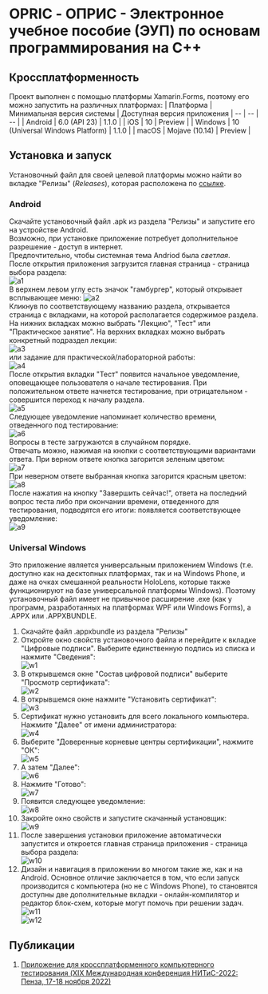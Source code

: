 # OPRIC - ОПРИС - Электронное учебное пособие (ЭУП) по основам программирования на С++ #
## Кроссплатформенность ##
Проект выполнен с помощью платформы Xamarin.Forms, поэтому его можно запустить на различных платформах:
| Платформа | Минимальная версия системы | Доступная версия приложения
| -- | -- | -- |
| Android | 6.0 (API 23) | 1.1.0 |
| iOS | 10 | Preview |
| Windows | 10 (Universal Windows Platform) | 1.1.0 |
| macOS | Mojave (10.14) | Preview |
## Установка и запуск ##
Установочный файл для своей целевой платформы можно найти во вкладке "Релизы" (*Releases*), которая расположена по [ссылке](https://github.com/LeoKhariton/Mobile-Cpp-Tutorial/releases).
### Android ###
Скачайте установочный файл .apk из раздела "Релизы" и запустите его на устройстве Android.  
Возможно, при установке приложение потребует дополнительное разрешение - доступ в интернет.  
Предпочтительно, чтобы системная тема Andriod была *светлая*.  
После открытия приложения загрузится главная страница - страница выбора раздела:  
![a1](https://github.com/LeoKhariton/Opric/blob/main/Setup/Android/a1.jpg)  
В верхнем левом углу есть значок "гамбургер", который открывает всплывающее меню:
![a2](https://github.com/LeoKhariton/Opric/blob/main/Setup/Android/a2.jpg)  
Кликнув по соответствующему названию раздела, открывается страница с вкладками, на которой располагается содержимое раздела. На нижних вкладках можно выбрать "Лекцию", "Тест" или "Практическое занятие". На верхних вкладках можно выбрать конкретный подраздел лекции:  
![a3](https://github.com/LeoKhariton/Opric/blob/main/Setup/Android/a3.jpg)  
или задание для практической/лабораторной работы:  
![a4](https://github.com/LeoKhariton/Opric/blob/main/Setup/Android/a4.jpg)  
После открытия вкладки "Тест" появится начальное уведомление, оповещающее пользователя о начале тестирования. При положительном ответе начнется тестирование, при отрицательном - совершится переход к началу раздела.  
![a5](https://github.com/LeoKhariton/Opric/blob/main/Setup/Android/a5.jpg)  
Следующее уведомление напоминает количество времени, отведенного под тестирование:  
![a6](https://github.com/LeoKhariton/Opric/blob/main/Setup/Android/a6.jpg)  
Вопросы в тесте загружаются в случайном порядке.  
Отвечать можно, нажимая на кнопки с соответствующими вариантами ответа. При верном ответе кнопка загорится зеленым цветом:  
![a7](https://github.com/LeoKhariton/Opric/blob/main/Setup/Android/a7.jpg)  
При неверном ответе выбранная кнопка загорится красным цветом:  
![a8](https://github.com/LeoKhariton/Opric/blob/main/Setup/Android/a8.jpg)  
После нажатия на кнопку "Завершить сейчас!", ответа на последний вопрос теста либо при окончании времени, отведенного для тестирования, подводятся его итоги: появляется соответствующее уведомление:  
![a9](https://github.com/LeoKhariton/Opric/blob/main/Setup/Android/a9.jpg)
### Universal Windows ###
Это приложение является универсальным приложением Windows (т.е. доступно как на десктопных платформах, так и на Windows Phone, и даже на очках смешанной реальности HoloLens, которые также функционируют на базе универсальной платформы Windows). Поэтому установочный файл имеет не привычное расширение .exe (как у программ, разработанных на платформах WPF или Windows Forms), а .APPX или .APPXBUNDLE.  
1. Скачайте файл .appxbundle из раздела "Релизы"  
2. Откройте окно свойств установочного файла и перейдите к вкладке "Цифровые подписи". Выберите единственную подпись из списка и нажмите "Сведения":  
![w1](https://github.com/LeoKhariton/Opric/blob/main/Setup/UWP/w1.png)  
3. В открывшемся окне "Состав цифровой подписи" выберите "Просмотр сертификата":  
![w2](https://github.com/LeoKhariton/Opric/blob/main/Setup/UWP/w2.png)  
4. В открывшемся окне нажмите "Установить сертификат":  
![w3](https://github.com/LeoKhariton/Opric/blob/main/Setup/UWP/w3.png)  
5. Сертификат нужно установить для всего локального компьютера. Нажмите "Далее" от имени администратора:  
![w4](https://github.com/LeoKhariton/Opric/blob/main/Setup/UWP/w4.png)  
6. Выберите "Доверенные корневые центры сертификации", нажмите "ОК":  
![w5](https://github.com/LeoKhariton/Opric/blob/main/Setup/UWP/w5.png)  
7. А затем "Далее":  
![w6](https://github.com/LeoKhariton/Opric/blob/main/Setup/UWP/w6.png)  
8. Нажмите "Готово":  
![w7](https://github.com/LeoKhariton/Opric/blob/main/Setup/UWP/w7.png)  
9. Появится следующее уведомление:  
![w8](https://github.com/LeoKhariton/Opric/blob/main/Setup/UWP/w8.png)  
10. Закройте окно свойств и запустите скачанный установщик:  
![w9](https://github.com/LeoKhariton/Opric/blob/main/Setup/UWP/w9.png)  
11. После завершения установки приложение автоматически запустится и откроется главная страница приложения - страница выбора раздела:  
![w10](https://github.com/LeoKhariton/Opric/blob/main/Setup/UWP/w10.jpg)  
12. Дизайн и навигация в приложении во многом такие же, как и на Android. Основное отличие заключается в том, что если запуск производится с компьютера (но не с Windows Phone), то становятся доступны две дополнительные вкладки - онлайн-компилятор и редактор блок-схем, которые могут помочь при решении задач.  
![w11](https://github.com/LeoKhariton/Opric/blob/main/Setup/UWP/w11.jpg)  
![w12](https://github.com/LeoKhariton/Opric/blob/main/Setup/UWP/w12.jpg)  
## Публикации ##
1. [Приложение для кроссплатформенного компьютерного тестирования (XIX Международная конференция НИТиС-2022: Пенза, 17-18 ноября 2022)](https://vt.pnzgu.ru/files/vt.pnzgu.ru/nitis_sb_2022_vyp_xix_tir_a4_doc_1_.pdf)
